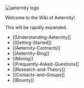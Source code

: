 ![aeternity logo](http://www.coinagenda.com/assets/img/sponsor/aeternity.jpg)

Welcome to the Wiki of Aeternity!

This will be rapidly expanded.

* [[Understanding-Aeternity]]
* [[Getting-Started]]
* [[Aeternity-Contracts]]
* [[Aeternity-Blog]]
* [[Mining]]
* [[Frequently-Asked-Questions]]
* [[Research-and-Theory]]
* [[Contacts-and-Groups]]
* [[Bounty]]
